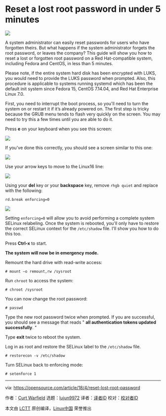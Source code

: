 Reset a lost root password in under 5 minutes
======

![](https://opensource.com/sites/default/files/styles/image-full-size/public/lead-images/security-lock-password.jpg?itok=KJMdkKum)

A system administrator can easily reset passwords for users who have forgotten theirs. But what happens if the system administrator forgets the root password, or leaves the company? This guide will show you how to reset a lost or forgotten root password on a Red Hat-compatible system, including Fedora and CentOS, in less than 5 minutes.

Please note, if the entire system hard disk has been encrypted with LUKS, you would need to provide the LUKS password when prompted. Also, this procedure is applicable to systems running systemd which has been the default init system since Fedora 15, CentOS 7.14.04, and Red Hat Enterprise Linux 7.0.

First, you need to interrupt the boot process, so you'll need to turn the system on or restart it if it’s already powered on. The first step is tricky because the GRUB menu tends to flash very quickly on the screen. You may need to try this a few times until you are able to do it.

Press **e** on your keyboard when you see this screen:

![](https://opensource.com/sites/default/files/styles/panopoly_image_original/public/images/life-uploads/grub0.png?itok=cz9nk5BT)

If you've done this correctly, you should see a screen similar to this one:

![](https://opensource.com/sites/default/files/styles/panopoly_image_original/public/images/life-uploads/grub1.png?itok=3ZY5uiGq)

Use your arrow keys to move to the Linux16 line:

![](https://opensource.com/sites/default/files/styles/panopoly_image_original/public/images/life-uploads/grub2_0.png?itok=8epRyqOl)

Using your **del** key or your **backspace** key, remove `rhgb quiet` and replace with the following:

`rd.break enforcing=0`

![](https://opensource.com/sites/default/files/styles/panopoly_image_original/public/images/life-uploads/grub3.png?itok=JDdMXnUb)

Setting `enforcing=0` will allow you to avoid performing a complete system SELinux relabeling. Once the system is rebooted, you'll only have to restore the correct SELinux context for the `/etc/shadow` file. I'll show you how to do this too.

Press **Ctrl-x** to start.

**The system will now be in emergency mode.**

Remount the hard drive with read-write access:
```
# mount –o remount,rw /sysroot

```

Run `chroot` to access the system:
```
# chroot /sysroot

```

You can now change the root password:
```
# passwd

```

Type the new root password twice when prompted. If you are successful, you should see a message that reads " **all authentication tokens updated successfully**. "

Type **exit** twice to reboot the system.

Log in as root and restore the SELinux label to the `/etc/shadow` file.
```
# restorecon -v /etc/shadow

```

Turn SELinux back to enforcing mode:
```
# setenforce 1

```
--------------------------------------------------------------------------------

via: https://opensource.com/article/18/4/reset-lost-root-password

作者：[Curt Warfield][a]
选题：[lujun9972](https://github.com/lujun9972)
译者：[译者ID](https://github.com/译者ID)
校对：[校对者ID](https://github.com/校对者ID)

本文由 [LCTT](https://github.com/LCTT/TranslateProject) 原创编译，[Linux中国](https://linux.cn/) 荣誉推出

[a]:https://opensource.com/users/rcurtiswarfield
